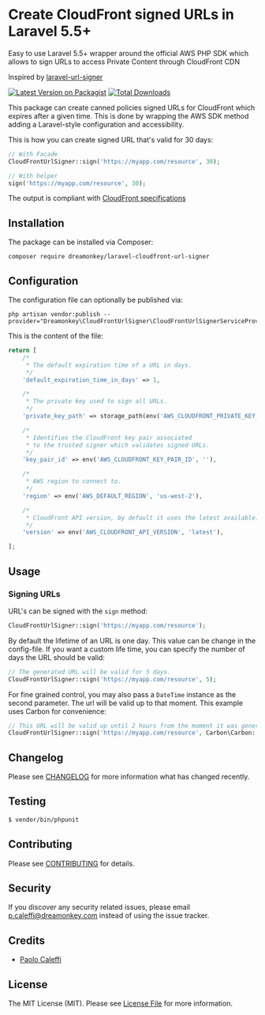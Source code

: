 # Create CloudFront signed URLs in Laravel 5.5+
Easy to use Laravel 5.5+ wrapper around the official AWS PHP SDK which allows to sign URLs to access Private Content through CloudFront CDN

Inspired by [laravel-url-signer](https://github.com/spatie/laravel-url-signer)

[![Latest Version on Packagist](https://img.shields.io/packagist/v/dreamonkey/laravel-cloudfront-url-signer.svg?style=flat-square)](https://packagist.org/packages/dreamonkey/laravel-cloudfront-url-signer)
[![Total Downloads](https://img.shields.io/packagist/dt/dreamonkey/laravel-cloudfront-url-signer.svg?style=flat-square)](https://packagist.org/packages/dreamonkey/laravel-cloudfront-url-signer)

This package can create canned policies signed URLs for CloudFront which expires after a given time. This is done by wrapping the AWS SDK method adding a Laravel-style configuration and accessibility.

This is how you can create signed URL that's valid for 30 days:

```php
// With Facade
CloudFrontUrlSigner::sign('https://myapp.com/resource', 30);

// With helper
sign('https://myapp.com/resource', 30);
```

The output is compliant with [CloudFront specifications](https://docs.aws.amazon.com/AmazonCloudFront/latest/DeveloperGuide/private-content-creating-signed-url-canned-policy.html)

## Installation

The package can be installed via Composer:

```
composer require dreamonkey/laravel-cloudfront-url-signer
```

## Configuration

The configuration file can optionally be published via:

```
php artisan vendor:publish --provider="Dreamonkey\CloudFrontUrlSigner\CloudFrontUrlSignerServiceProvider"
```

This is the content of the file:

```php
return [
    /*
     * The default expiration time of a URL in days.
     */
    'default_expiration_time_in_days' => 1,

    /*
     * The private key used to sign all URLs.
     */
    'private_key_path' => storage_path(env('AWS_CLOUDFRONT_PRIVATE_KEY_PATH', 'trusted-signer.pem')),

    /*
     * Identifies the CloudFront key pair associated
     * to the trusted signer which validates signed URLs.
     */
    'key_pair_id' => env('AWS_CLOUDFRONT_KEY_PAIR_ID', ''),

    /*
     * AWS region to connect to.
     */
    'region' => env('AWS_DEFAULT_REGION', 'us-west-2'),

    /*
     * CloudFront API version, by default it uses the latest available.
     */
    'version' => env('AWS_CLOUDFRONT_API_VERSION', 'latest'),

];
```
## Usage

### Signing URLs
URL's can be signed with the `sign` method:
```php
CloudFrontUrlSigner::sign('https://myapp.com/resource');
```
By default the lifetime of an URL is one day. This value can be change in the config-file.
If you want a custom life time, you can specify the number of days the URL should be valid:

```php
// The generated URL will be valid for 5 days.
CloudFrontUrlSigner::sign('https://myapp.com/resource', 5);
```

For fine grained control, you may also pass a `DateTime` instance as the second parameter. The url
will be valid up to that moment. This example uses Carbon for convenience:
```php
// This URL will be valid up until 2 hours from the moment it was generated.
CloudFrontUrlSigner::sign('https://myapp.com/resource', Carbon\Carbon::now()->addHours(2) );
```

## Changelog

Please see [CHANGELOG](CHANGELOG.md) for more information what has changed recently.

## Testing

``` bash
$ vendor/bin/phpunit
```

## Contributing

Please see [CONTRIBUTING](CONTRIBUTING.md) for details.

## Security

If you discover any security related issues, please email p.caleffi@dreamonkey.com instead of using the issue tracker.

## Credits

- [Paolo Caleffi](https://github.com/IlCallo)

## License

The MIT License (MIT). Please see [License File](LICENSE.md) for more information.
